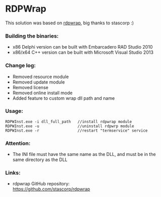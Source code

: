 # RDPWrap
This solution was based on <a href='https://github.com/stascorp/rdpwrap'>rdpwrap</a>, big thanks to stascorp :)

### Building the binaries:
   * x86 Delphi version can be built with Embarcadero RAD Studio 2010
   * x86/x64 C++ version can be built with Microsoft Visual Studio 2013

### Change log:
   * Removed resource module
   * Removed update module
   * Removed license
   * Removed online install mode
   * Added feature to custom wrap dll path and name

### Usage:
    RDPWInst.exe -i dll_full_path   //install rdpwrap module
    RDPWInst.exe -u                 //uninstall rdpwrp module
    RDPWInst.exe -r	                //restart "termservice" service
    
### Attention:
   * The INI file must have the same name as the DLL, and must be in the same directory as the DLL

### Links:
   * rdpwrap GitHub repository:</br>
   https://github.com/stascorp/rdpwrap
